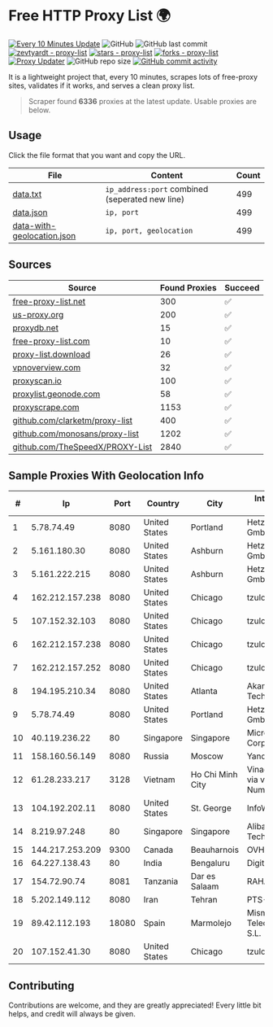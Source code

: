 
# Free HTTP Proxy List 🌍

[![Every 10 Minutes Update](https://github.com/mertguvencli/http-proxy-list/actions/workflows/main.yml/badge.svg?branch=main)](https://github.com/mertguvencli/http-proxy-list/actions/workflows/main.yml)
![GitHub](https://img.shields.io/github/license/mertguvencli/http-proxy-list)
![GitHub last commit](https://img.shields.io/github/last-commit/mertguvencli/http-proxy-list)
[![zevtyardt - proxy-list](https://img.shields.io/static/v1?label=zevtyardt&message=proxy-list&color=blue&logo=github)](https://github.com/zevtyardt/proxy-list "Go to GitHub repo")
[![stars - proxy-list](https://img.shields.io/github/stars/zevtyardt/proxy-list?style=social)](https://github.com/zevtyardt/proxy-list)
[![forks - proxy-list](https://img.shields.io/github/forks/zevtyardt/proxy-list?style=social)](https://github.com/zevtyardt/proxy-list)
[![Proxy Updater](https://github.com/zevtyardt/proxy-list/workflows/Proxy%20Updater/badge.svg)](https://github.com/zevtyardt/proxy-list/actions?query=workflow:"Proxy+Updater")
![GitHub repo size](https://img.shields.io/github/repo-size/zevtyardt/proxy-list)
[![GitHub commit activity](https://img.shields.io/github/commit-activity/m/zevtyardt/proxy-list?logo=commits)](https://github.com/zevtyardt/proxy-list/commits/main)

It is a lightweight project that, every 10 minutes, scrapes lots of free-proxy sites, validates if it works, and serves a clean proxy list.

> Scraper found **6336** proxies at the latest update. Usable proxies are below.

## Usage

Click the file format that you want and copy the URL.

|File|Content|Count|
|----|-------|-----|
|[data.txt](https://raw.githubusercontent.com/mertguvencli/http-proxy-list/main/proxy-list/data.txt)|`ip_address:port` combined (seperated new line)|499|
|[data.json](https://raw.githubusercontent.com/mertguvencli/http-proxy-list/main/proxy-list/data.json)|`ip, port`|499|
|[data-with-geolocation.json](https://raw.githubusercontent.com/mertguvencli/http-proxy-list/main/proxy-list/data-with-geolocation.json)|`ip, port, geolocation`|499|

## Sources

|Source|Found Proxies|Succeed|
|------|-------------|-------|
|[free-proxy-list.net](https://free-proxy-list.net)|300|✅|
|[us-proxy.org](https://www.us-proxy.org)|200|✅|
|[proxydb.net](http://proxydb.net)|15|✅|
|[free-proxy-list.com](https://free-proxy-list.com/?page=&port=&type%5B%5D=http&type%5B%5D=https&up_time=0&search=Search)|10|✅|
|[proxy-list.download](https://www.proxy-list.download/HTTP)|26|✅|
|[vpnoverview.com](https://vpnoverview.com/privacy/anonymous-browsing/free-proxy-servers)|32|✅|
|[proxyscan.io](https://www.proxyscan.io)|100|✅|
|[proxylist.geonode.com](https://proxylist.geonode.com/api/proxy-list?limit=300&page=1&sort_by=lastChecked&sort_type=desc&protocols=http,https)|58|✅|
|[proxyscrape.com](https://api.proxyscrape.com/v2/?request=displayproxies&protocol=http&timeout=10000&country=all&ssl=all&anonymity=all)|1153|✅|
|[github.com/clarketm/proxy-list](https://raw.githubusercontent.com/clarketm/proxy-list/master/proxy-list-raw.txt)|400|✅|
|[github.com/monosans/proxy-list](https://raw.githubusercontent.com/monosans/proxy-list/main/proxies/http.txt)|1202|✅|
|[github.com/TheSpeedX/PROXY-List](https://raw.githubusercontent.com/TheSpeedX/PROXY-List/master/http.txt)|2840|✅|


## Sample Proxies With Geolocation Info

|#|Ip|Port|Country|City|Internet Service Provider|
|-|--|----|-------|----|-------------------------|
|1|5.78.74.49|8080|United States|Portland|Hetzner Online GmbH|
|2|5.161.180.30|8080|United States|Ashburn|Hetzner Online GmbH|
|3|5.161.222.215|8080|United States|Ashburn|Hetzner Online GmbH|
|4|162.212.157.238|8080|United States|Chicago|tzulo, inc.|
|5|107.152.32.103|8080|United States|Chicago|tzulo, inc.|
|6|162.212.157.238|8080|United States|Chicago|tzulo, inc.|
|7|162.212.157.252|8080|United States|Chicago|tzulo, inc.|
|8|194.195.210.34|8080|United States|Atlanta|Akamai Technologies, Inc.|
|9|5.78.74.49|8080|United States|Portland|Hetzner Online GmbH|
|10|40.119.236.22|80|Singapore|Singapore|Microsoft Corporation|
|11|158.160.56.149|8080|Russia|Moscow|Yandex.Cloud LLC|
|12|61.28.233.217|3128|Vietnam|Ho Chi Minh City|Vinadata broadcast via vinagame AS Number|
|13|104.192.202.11|8080|United States|St. George|InfoWest|
|14|8.219.97.248|80|Singapore|Singapore|Alibaba (US) Technology Co., Ltd.|
|15|144.217.253.209|9300|Canada|Beauharnois|OVH SAS|
|16|64.227.138.43|80|India|Bengaluru|DigitalOcean, LLC|
|17|154.72.90.74|8081|Tanzania|Dar es Salaam|RAHA-LTZ|
|18|5.202.149.112|8080|Iran|Tehran|PTS-Network|
|19|89.42.112.193|18080|Spain|Marmolejo|Mismenet Telecomunicaciones S.L.|
|20|107.152.41.30|8080|United States|Chicago|tzulo, inc.|



## Contributing

Contributions are welcome, and they are greatly appreciated! Every
little bit helps, and credit will always be given.

